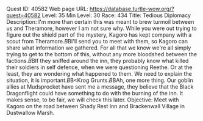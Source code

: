 Quest ID: 40582
Web page URL: https://database.turtle-wow.org/?quest=40582
Level: 35
Min Level: 30
Race: 434
Title: Tedious Diplomacy
Description: I'm more than certain this was meant to brew turmoil between us and Theramore, however I am not sure why. While you were out trying to figure out the shield part of the mystery, Kagoro has kept company with a scout from Theramore.$B$BI'll send you to meet with them, so Kagoro can share what information we gathered. For all that we know we're all simply trying to get to the bottom of this, without any more bloodshed between the factions.$B$BIf they sniffed around the inn, they probably know what killed their soldiers in self defence, when we were questioning Reethe. Or at the least, they are wondering what happened to them. We need to explain the situation, it is important.$B$B<Krog Grunts.$B$BAh, one more thing. Our goblin allies at Mudsprocket have sent me a message, they believe that the Black Dragonflight could have something to do with the burning of the inn. It makes sense, to be fair, we will check this later.
Objective: Meet with Kagoro on the road between Shady Rest Inn and Brackenwall Village in Dustwallow Marsh.
